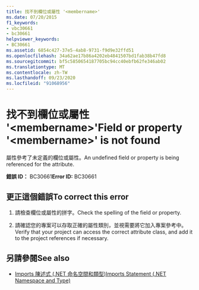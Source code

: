 ```yaml
---
title: 找不到欄位或屬性 '<membername>'
ms.date: 07/20/2015
f1_keywords:
- vbc30661
- bc30661
helpviewer_keywords:
- BC30661
ms.assetid: 6854c427-37e5-4ab8-9731-f9d9e32ffd51
ms.openlocfilehash: 34a62ae17b86a4202eb4841507bd1fab38b47fd8
ms.sourcegitcommit: bf5c5850654187705bc94cc40ebfb62fe346ab02
ms.translationtype: MT
ms.contentlocale: zh-TW
ms.lasthandoff: 09/23/2020
ms.locfileid: "91068956"
---
```

# <a name="field-or-property-membername-is-not-found"></a><span data-ttu-id="11dd7-102">找不到欄位或屬性 '\<membername>'</span><span class="sxs-lookup"><span data-stu-id="11dd7-102">Field or property '\<membername>' is not found</span></span>

<span data-ttu-id="11dd7-103">屬性參考了未定義的欄位或屬性。</span><span class="sxs-lookup"><span data-stu-id="11dd7-103">An undefined field or property is being referenced for the attribute.</span></span>  
  
 <span data-ttu-id="11dd7-104">**錯誤 ID：** BC30661</span><span class="sxs-lookup"><span data-stu-id="11dd7-104">**Error ID:** BC30661</span></span>  
  
## <a name="to-correct-this-error"></a><span data-ttu-id="11dd7-105">更正這個錯誤</span><span class="sxs-lookup"><span data-stu-id="11dd7-105">To correct this error</span></span>  
  
1. <span data-ttu-id="11dd7-106">請檢查欄位或屬性的拼字。</span><span class="sxs-lookup"><span data-stu-id="11dd7-106">Check the spelling of the field or property.</span></span>  
  
2. <span data-ttu-id="11dd7-107">請確認您的專案可以存取正確的屬性類別，並視需要將它加入專案參考中。</span><span class="sxs-lookup"><span data-stu-id="11dd7-107">Verify that your project can access the correct attribute class, and add it to the project references if necessary.</span></span>  
  
## <a name="see-also"></a><span data-ttu-id="11dd7-108">另請參閱</span><span class="sxs-lookup"><span data-stu-id="11dd7-108">See also</span></span>

- [<span data-ttu-id="11dd7-109">Imports 陳述式 (.NET 命名空間和類型)</span><span class="sxs-lookup"><span data-stu-id="11dd7-109">Imports Statement (.NET Namespace and Type)</span></span>](../language-reference/statements/imports-statement-net-namespace-and-type.md)
